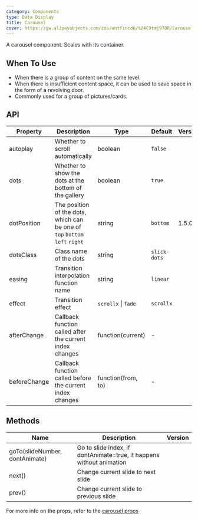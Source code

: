 ```yaml
---
category: Components
type: Data Display
title: Carousel
cover: https://gw.alipayobjects.com/zos/antfincdn/%24C9tmj978R/Carousel.svg
---
```


A carousel component. Scales with its container.

## When To Use

- When there is a group of content on the same level.
- When there is insufficient content space, it can be used to save space in the form of a revolving door.
- Commonly used for a group of pictures/cards.

## API

| Property | Description | Type | Default | Version |
| --- | --- | --- | --- | --- |
| autoplay | Whether to scroll automatically | boolean | `false` |  |
| dots | Whether to show the dots at the bottom of the gallery | boolean | `true` |  |
| dotPosition | The position of the dots, which can be one of `top` `bottom` `left` `right` | string | `bottom` | 1.5.0 |
| dotsClass | Class name of the dots | string | `slick-dots` |  |
| easing | Transition interpolation function name | string | `linear` |  |
| effect | Transition effect | `scrollx` \| `fade` | `scrollx` |  |
| afterChange | Callback function called after the current index changes | function(current) | - |  |
| beforeChange | Callback function called before the current index changes | function(from, to) | - |  |

## Methods

| Name | Description | Version |
| --- | --- | --- |
| goTo(slideNumber, dontAnimate) | Go to slide index, if dontAnimate=true, it happens without animation |  |
| next() | Change current slide to next slide |  |
| prev() | Change current slide to previous slide |  |

For more info on the props, refer to the [carousel props](https://github.com/vueComponent/ant-design-vue/blob/next/components/carousel/index.tsx)
